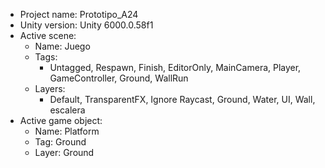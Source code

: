 <!-- UNITY CODE ASSIST INSTRUCTIONS START -->
- Project name: Prototipo_A24
- Unity version: Unity 6000.0.58f1
- Active scene:
  - Name: Juego
  - Tags:
    - Untagged, Respawn, Finish, EditorOnly, MainCamera, Player, GameController, Ground, WallRun
  - Layers:
    - Default, TransparentFX, Ignore Raycast, Ground, Water, UI, Wall, escalera
- Active game object:
  - Name: Platform
  - Tag: Ground
  - Layer: Ground
<!-- UNITY CODE ASSIST INSTRUCTIONS END -->